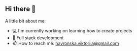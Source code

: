 ## Hi there 👋

A little bit about me:

- 💻 I'm currently working on learning how to create projects 
- 🌱 Full stack development
- 📫 How to reach me: havronska.viktoriia@gmail.com
<!--
**ViktoriaHavronska/viktoriahavronska** is a ✨ _special_ ✨ repository because its `README.md` (this file) appears on your GitHub profile.

